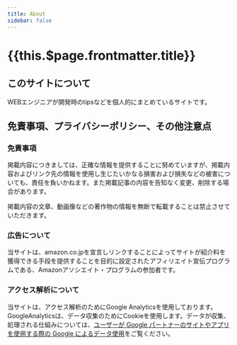 ```yaml
---
title: About
sidebar: false
---
```

# {{this.$page.frontmatter.title}}

## このサイトについて
WEBエンジニアが開発時のtipsなどを個人的にまとめているサイトです。


## 免責事項、プライバシーポリシー、その他注意点

### 免責事項
掲載内容につきましては、正確な情報を提供することに努めていますが、掲載内容およびリンク先の情報を使用し生じたいかなる損害および損失などの被害についても、責任を負いかねます。また掲載記事の内容を告知なく変更、削除する場合があります。

掲載内容の文章、動画像などの著作物の情報を無断で転載することは禁止させていただきます。

### 広告について
当サイトは、amazon.co.jpを宣言しリンクすることによってサイトが紹介料を獲得できる手段を提供することを目的に設定されたアフィリエイト宣伝プログラムである、Amazonアソシエイト・プログラムの参加者です。

### アクセス解析について
当サイトは、アクセス解析のためにGoogle Analyticsを使用しております。
GoogleAnalyticsは、データ収集のためにCookieを使用します。データが収集、処理される仕組みについては、[ユーザーが Google パートナーのサイトやアプリを使用する際の Google によるデータ使用](http://www.google.com/intl/ja/policies/privacy/partners/)をご覧ください。